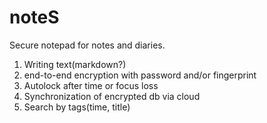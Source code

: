 noteS
==========
Secure notepad for notes and diaries.
1. Writing text(markdown?)
2. end-to-end encryption with password and/or fingerprint
3. Autolock after time or focus loss
4. Synchronization of encrypted db via cloud
5. Search by tags(time, title)